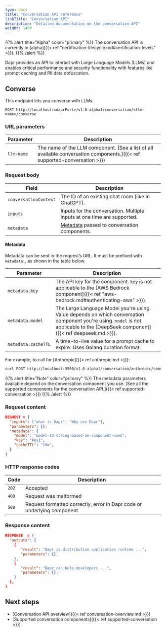 ```yaml
---
type: docs
title: "Conversation API reference"
linkTitle: "Conversation API"
description: "Detailed documentation on the conversation API"
weight: 1400
---
```


{{% alert title="Alpha" color="primary" %}}
The conversation API is currently in [alpha]({{< ref "certification-lifecycle.md#certification-levels" >}}).
{{% /alert %}}

Dapr provides an API to interact with Large Language Models (LLMs) and enables critical performance and security functionality with features like prompt caching and PII data obfuscation.

## Converse

This endpoint lets you converse with LLMs.

```
POST http://localhost:<daprPort>/v1.0-alpha1/conversation/<llm-name>/converse
```

### URL parameters

| Parameter | Description |
| --------- | ----------- |
| `llm-name` | The name of the LLM component. [See a list of all available conversation components.]({{< ref supported-conversation >}})

### Request body

| Field | Description |
| --------- | ----------- |
| `conversationContext` | The ID of an existing chat room (like in ChatGPT). |
| `inputs` | Inputs for the conversation. Multiple inputs at one time are supported. |
| `metadata` | [Metadata](#metadata) passed to conversation components. |

#### Metadata

Metadata can be sent in the request’s URL. It must be prefixed with `metadata.`, as shown in the table below.

| Parameter | Description |
| --------- | ----------- |
| `metadata.key` | The API key for the component. `key` is not applicable to the [AWS Bedrock component]({{< ref "aws-bedrock.md#authenticating-aws" >}}). |
| `metadata.model` | The Large Language Model you're using. Value depends on which conversation component you're using. `model` is not applicable to the [DeepSeek component]({{< ref deepseek.md >}}). |
| `metadata.cacheTTL` | A time-to-live value for a prompt cache to expire. Uses Golang duration format. |

For example, to call for [Anthropic]({{< ref anthropic.md >}}):

```bash
curl POST http://localhost:3500/v1.0-alpha1/conversation/anthropic/converse?metadata.key=key1&metadata.model=claude-3-5-sonnet-20240620&metadata.cacheTTL=10m
```

{{% alert title="Note" color="primary" %}}
The metadata parameters available depend on the conversation component you use. [See all the supported components for the conversation API.]({{< ref supported-conversation >}})
{{% /alert %}}

### Request content

```json
REQUEST = {
  "inputs": ["what is Dapr", "Why use Dapr"],
  "parameters": {},
  "metadata": {
    "model": "model-ID-string-based-on-component-used",
    "key": "key1",
    "cacheTTL": "10m",
  }
}
```

### HTTP response codes

Code | Description
---- | -----------
`202`  | Accepted
`400`  | Request was malformed
`500`  | Request formatted correctly, error in Dapr code or underlying component

### Response content

```json
RESPONSE  = {
  "outputs": {
    {
       "result": "Dapr is distribution application runtime ...",
       "parameters": {},
    },
    {
       "result": "Dapr can help developers ...",
       "parameters": {},
    }
  },
}
```

## Next steps

- [Conversation API overview]({{< ref conversation-overview.md >}})
- [Supported conversation components]({{< ref supported-conversation >}})